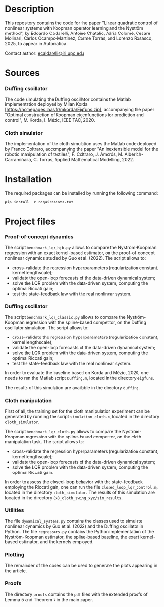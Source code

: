 # Description
This repository contains the code for the paper "Linear quadratic control of nonlinear systems with Koopman operator learning and the Nyström method", 
by Edoardo Caldarelli, Antoine Chatalic, Adrià Colomé, Cesare Molinari, Carlos Ocampo-Martinez, Carme Torras, and Lorenzo Rosasco, 2025, 
to appear in Automatica.


Contact author: ecaldarelli@iri.upc.edu
# Sources

### Duffing oscillator

The code simulating the Duffing oscillator contains the Matlab implementation deployed by Milan Korda [https://homepages.laas.fr/mkorda/Eigfuns.zip], 
accompanying the paper "Optimal construction of Koopman eigenfunctions for prediction and control", M. Korda, I. Mézic, IEEE TAC, 2020.

### Cloth simulator
The implementation of the cloth simulation uses the Matlab code deployed by Franco Coltraro, accompanying the paper 
"An inextensible model for the robotic manipulation of textiles", F. Coltraro, J. Amorós, M. Alberich-Carramiñana, C. Torras, 
Applied Mathematical Modelling, 2022.

# Installation
The required packages can be installed by running the following command:

```pip install -r requirements.txt```

# Project files

### Proof-of-concept dynamics

The script ```benchmark_lqr_hjb.py``` allows to compare the Nyström-Koopman regression with an exact kernel-based estimator, on the proof-of-concept nonlinear dynamics studied by Guo et al. (2022). The script allows to:
- cross-validate the regression hyperparameters (regularization constant, kernel lengthscale);
- validate the open-loop forecasts of the data-driven dynamical system;
- solve the LQR problem with the data-driven system, computing the optimal Riccati gain;
- test the state-feedback law with the real nonlinear system.

### Duffing oscillator

The script ```benchmark_lqr_classic.py``` allows to compare the Nyström-Koopman regression with the spline-based 
competitor, on the Duffing oscillator simulation. The script allows to:
- cross-validate the regression hyperparameters (regularization constant, kernel lengthscale);
- validate the open-loop forecasts of the data-driven dynamical system;
- solve the LQR problem with the data-driven system, computing the optimal Riccati gain;
- test the state-feedback law with the real nonlinear system.

In order to evaluate the baseline based on Korda and Mézic, 2020, one needs to run the Matlab script ```Duffing.m```, located in
the directory ```eigfuns```.

The results of this simulation are available in the directory ```duffing```.

### Cloth manipulation

First of all, the training set for the cloth manipulation experiment can be generated by running the script ```simulation_cloth.m```,
located in the directory ```cloth_simulator```.

The script ```benchmark_lqr_cloth.py``` allows to compare the Nyström-Koopman regression with the spline-based 
competitor, on the cloth manipulation task. The script allows to:
- cross-validate the regression hyperparameters (regularization constant, kernel lengthscale);
- validate the open-loop forecasts of the data-driven dynamical system;
- solve the LQR problem with the data-driven system, computing the optimal Riccati gain.

In order to assess the closed-loop behavior with the state-feedback employing the Riccati gain, 
one can run the file ```closed_loop_lqr_control.m```, located in the directory ```cloth_simulator```.
The results of this simulation are located in the directory ```8x8_cloth_swing_xyz/sim_results```.

### Utilities

The file ```dynamical_systems.py``` contains the classes used to simulate nonlinear dynamics by Guo et al. (2022) and the Duffing oscillator in Python.
The file ```regressors.py``` contains the Python implementation of the Nyström-Koopman estimator, the spline-based baseline, the exact kernel-based estimator,
and the kernels employed.

### Plotting

The remainder of the codes can be used to generate the plots appearing in the article.


### Proofs

The directory ```proofs``` contains the ```pdf``` files with the extended proofs of Lemma 5 and Theorem 7 in the main paper.
